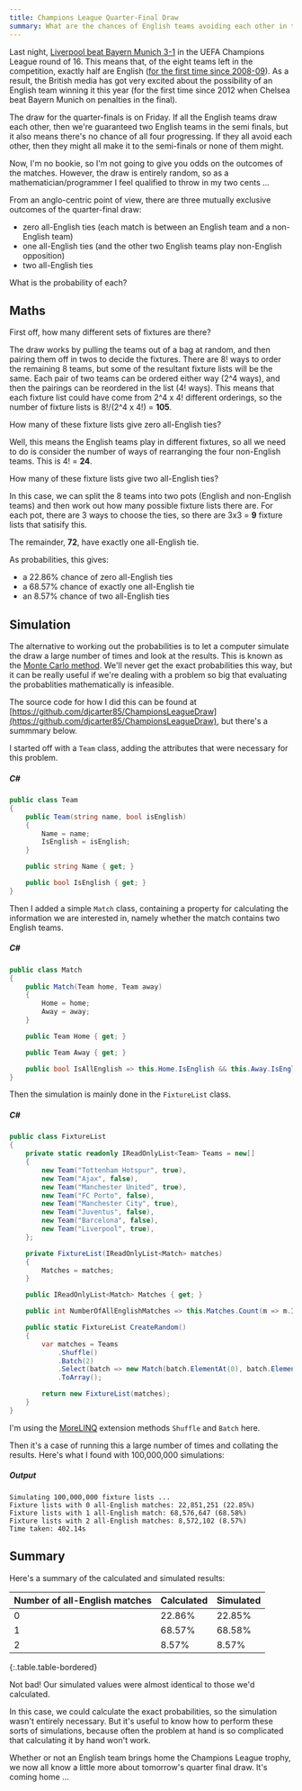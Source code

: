 ```yaml
---
title: Champions League Quarter-Final Draw
summary: What are the chances of English teams avoiding each other in the Champions League quarter-final draw?
---
```


Last night, [Liverpool beat Bayern Munich 3-1](https://www.bbc.co.uk/sport/football/47543631) in the UEFA Champions League round of 16. This means that, of the eight teams left in the competition, exactly half are English ([for the first time since 2008-09](https://twitter.com/OptaJoe/status/1105950279642636294)). As a result, the British media has got very excited about the possibility of an English team winning it this year (for the first time since 2012 when Chelsea beat Bayern Munich on penalties in the final).

The draw for the quarter-finals is on Friday. If all the English teams draw each other, then we're guaranteed two English teams in the semi finals, but it also means there's no chance of all four progressing. If they all avoid each other, then they might all make it to the semi-finals or none of them might.

Now, I'm no bookie, so I'm not going to give you odds on the outcomes of the matches. However, the draw is entirely random, so as a mathematician/programmer I feel qualified to throw in my two cents ...

From an anglo-centric point of view, there are three mutually exclusive outcomes of the quarter-final draw:

- zero all-English ties (each match is between an English team and a non-English team)
- one all-English ties (and the other two English teams play non-English opposition)
- two all-English ties

What is the probability of each?

## Maths

First off, how many different sets of fixtures are there?

The draw works by pulling the teams out of a bag at random, and then pairing them off in twos to decide the fixtures. There are 8! ways to order the remaining 8 teams, but some of the resultant fixture lists will be the same. Each pair of two teams can be ordered either way (2^4 ways), and then the pairings can be reordered in the list (4! ways).  This means that each fixture list could have come from 2^4 x 4! different orderings, so the number of fixture lists is 8!/(2^4 x 4!) = **105**.

How many of these fixture lists give zero all-English ties?

Well, this means the English teams play in different fixtures, so all we need to do is consider the number of ways of rearranging the four non-English teams. This is 4! = **24**.

How many of these fixture lists give two all-English ties?

In this case, we can split the 8 teams into two pots (English and non-English teams) and then work out how many possible fixture lists there are. For each pot, there are 3 ways to choose the ties, so there are 3x3 = **9** fixture lists that satisify this.

The remainder, **72**, have exactly one all-English tie.

As probabilities, this gives:

- a 22.86% chance of zero all-English ties
- a 68.57% chance of exactly one all-English tie
- an 8.57% chance of two all-English ties

## Simulation

The alternative to working out the probabilities is to let a computer simulate the draw a large number of times and look at the results. This is known as the [Monte Carlo method](https://en.wikipedia.org/wiki/Monte_Carlo_method). We'll never get the exact probabilities this way, but it can be really useful if we're dealing with a problem so big that evaluating the probablities mathematically is infeasible.

The source code for how I did this can be found at [https://github.com/djcarter85/ChampionsLeagueDraw](https://github.com/djcarter85/ChampionsLeagueDraw), but there's a summmary below.

I started off with a `Team` class, adding the attributes that were necessary for this problem.

##### C#
```c#
public class Team
{
    public Team(string name, bool isEnglish)
    {
        Name = name;
        IsEnglish = isEnglish;
    }

    public string Name { get; }

    public bool IsEnglish { get; }
}
```

Then I added a simple `Match` class, containing a property for calculating the information we are interested in, namely whether the match contains two English teams.

##### C#
```c#
public class Match
{
    public Match(Team home, Team away)
    {
        Home = home;
        Away = away;
    }

    public Team Home { get; }

    public Team Away { get; }

    public bool IsAllEnglish => this.Home.IsEnglish && this.Away.IsEnglish;
}
```

Then the simulation is mainly done in the `FixtureList` class.

##### C#
```c#
public class FixtureList
{
    private static readonly IReadOnlyList<Team> Teams = new[]
    {
        new Team("Tottenham Hotspur", true),
        new Team("Ajax", false),
        new Team("Manchester United", true),
        new Team("FC Porto", false),
        new Team("Manchester City", true),
        new Team("Juventus", false),
        new Team("Barcelona", false),
        new Team("Liverpool", true),
    };

    private FixtureList(IReadOnlyList<Match> matches)
    {
        Matches = matches;
    }

    public IReadOnlyList<Match> Matches { get; }

    public int NumberOfAllEnglishMatches => this.Matches.Count(m => m.IsAllEnglish);

    public static FixtureList CreateRandom()
    {
        var matches = Teams
            .Shuffle()
            .Batch(2)
            .Select(batch => new Match(batch.ElementAt(0), batch.ElementAt(1)))
            .ToArray();

        return new FixtureList(matches);
    }
}
```

I'm using the [MoreLINQ](https://github.com/morelinq/MoreLINQ) extension methods `Shuffle` and `Batch` here.

Then it's a case of running this a large number of times and collating the results. Here's what I found with 100,000,000 simulations:

##### Output
```
Simulating 100,000,000 fixture lists ...
Fixture lists with 0 all-English matches: 22,851,251 (22.85%)
Fixture lists with 1 all-English match: 68,576,647 (68.58%)
Fixture lists with 2 all-English matches: 8,572,102 (8.57%)
Time taken: 402.14s
```

## Summary

Here's a summary of the calculated and simulated results:

|Number of all-English matches|Calculated|Simulated|
|---|---|---|
|0|22.86%|22.85%|
|1|68.57%|68.58%|
|2|8.57%|8.57%|
{:.table.table-bordered}

Not bad! Our simulated values were almost identical to those we'd calculated.

In this case, we could calculate the exact probabilities, so the simulation wasn't entirely necessary. But it's useful to know how to perform these sorts of simulations, because often the problem at hand is so complicated that calculating it by hand won't work.

Whether or not an English team brings home the Champions League trophy, we now all know a little more about tomorrow's quarter final draw. It's coming home ...